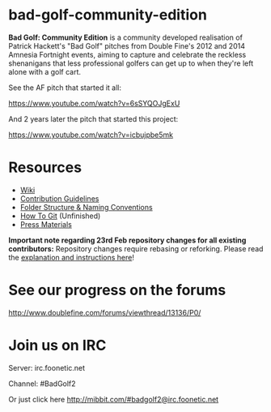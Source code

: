 bad-golf-community-edition
==========================
**Bad Golf: Community Edition** is a community developed realisation of Patrick Hackett's "Bad Golf" pitches from Double Fine's 2012 and 2014 Amnesia Fortnight events, aiming to capture and celebrate the reckless shenanigans that less professional golfers can get up to when they're left alone with a golf cart.

See the AF pitch that started it all:

https://www.youtube.com/watch?v=6sSYQOJgExU


And 2 years later the pitch that started this project:

https://www.youtube.com/watch?v=icbujpbe5mk


# Resources #

* [Wiki](https://github.com/Double-Fine-Game-Club/bad-golf-community-edition/wiki)
* [Contribution Guidelines](https://github.com/Double-Fine-Game-Club/bad-golf-community-edition/wiki/contribution-guidelines)
* [Folder Structure & Naming Conventions](https://github.com/Double-Fine-Game-Club/bad-golf-community-edition/wiki/folder-structure-and-naming-conventions)
* [How To Git](https://github.com/Double-Fine-Game-Club/bad-golf-community-edition/wiki/git-how-to) (Unfinished)
* [Press Materials](https://github.com/Double-Fine-Game-Club/bad-golf-community-edition/wiki/Press-materials)

**Important note regarding 23rd Feb repository changes for all existing contributors:**
Repository changes require rebasing or reforking. Please read the [explanation and instructions here](https://github.com/Double-Fine-Game-Club/bad-golf-community-edition/wiki/How-To-Git#wiki-23rd-of-february-history-changes)!




# See our progress on the forums #

http://www.doublefine.com/forums/viewthread/13136/P0/



# Join us on IRC #

Server: irc.foonetic.net

Channel: #BadGolf2

Or just click here http://mibbit.com/#badgolf2@irc.foonetic.net

